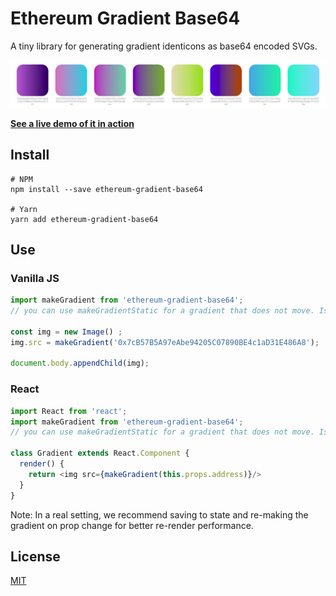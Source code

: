 # Ethereum Gradient Base64

A tiny library for generating gradient identicons as base64 encoded SVGs.

![Sample of generated gradients](sample_gradient.png "Gradients")

[**See a live demo of it in action**](https://afa7789.github.io/ethereum-gradient-base64/)

## Install

```
# NPM
npm install --save ethereum-gradient-base64

# Yarn
yarn add ethereum-gradient-base64
```

## Use

### Vanilla JS

```javascript
import makeGradient from 'ethereum-gradient-base64';
// you can use makeGradientStatic for a gradient that does not move. Is not animated.

const img = new Image() ;
img.src = makeGradient('0x7cB57B5A97eAbe94205C07890BE4c1aD31E486A8');

document.body.appendChild(img);
```

### React

```javascript
import React from 'react';
import makeGradient from 'ethereum-gradient-base64';
// you can use makeGradientStatic for a gradient that does not move. Is not animated.

class Gradient extends React.Component {
  render() {
    return <img src={makeGradient(this.props.address)}/>
  }
}
```

Note: In a real setting, we recommend saving to state and re-making the gradient on prop change for better re-render performance.


License
-------

[MIT](https://opensource.org/licenses/MIT)
